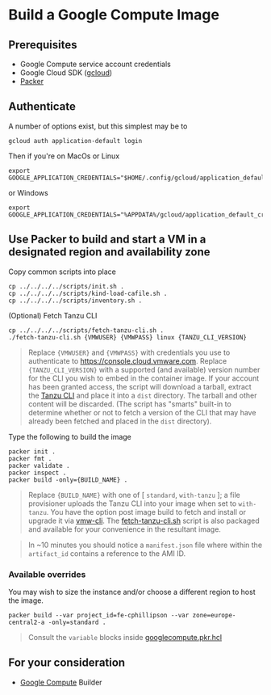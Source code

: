 # Build a Google Compute Image

## Prerequisites

* Google Compute service account credentials
* Google Cloud SDK ([gcloud](https://cloud.google.com/sdk/docs/install))
* [Packer](https://www.packer.io/downloads)


## Authenticate

A number of options exist, but this simplest may be to

```
gcloud auth application-default login
```

Then if you're on MacOs or Linux

```
export GOOGLE_APPLICATION_CREDENTIALS="$HOME/.config/gcloud/application_default_credentials.json"
```

or Windows

```
export GOOGLE_APPLICATION_CREDENTIALS="%APPDATA%/gcloud/application_default_credentials.json"
```


## Use Packer to build and start a VM in a designated region and availability zone

Copy common scripts into place

```
cp ../../../../scripts/init.sh .
cp ../../../../scripts/kind-load-cafile.sh .
cp ../../../../scripts/inventory.sh .
```

(Optional) Fetch Tanzu CLI

```
cp ../../../../scripts/fetch-tanzu-cli.sh .
./fetch-tanzu-cli.sh {VMWUSER} {VMWPASS} linux {TANZU_CLI_VERSION}
```
> Replace `{VMWUSER}` and `{VMWPASS}` with credentials you use to authenticate to https://console.cloud.vmware.com.  Replace `{TANZU_CLI_VERSION}` with a supported (and available) version number for the CLI you wish to embed in the container image.  If your account has been granted access, the script will download a tarball, extract the [Tanzu CLI](https://docs.vmware.com/en/VMware-Tanzu-Kubernetes-Grid/1.3/vmware-tanzu-kubernetes-grid-13/GUID-tanzu-cli-reference.html) and place it into a `dist` directory.  The tarball and other content will be discarded.  (The script has "smarts" built-in to determine whether or not to fetch a version of the CLI that may have already been fetched and placed in the `dist` directory).

Type the following to build the image

```
packer init .
packer fmt .
packer validate .
packer inspect .
packer build -only={BUILD_NAME} .
```
> Replace `{BUILD_NAME}` with one of [ `standard`, `with-tanzu` ]; a file provisioner uploads the Tanzu CLI into your image when set to `with-tanzu`.  You have the option post image build to fetch and install or upgrade it via [vmw-cli](https://github.com/apnex/vmw-cli).  The [fetch-tanzu-cli.sh](../../../../scripts/fetch-tanzu-cli.sh) script is also packaged and available for your convenience in the resultant image.

>In ~10 minutes you should notice a `manifest.json` file where within the `artifact_id` contains a reference to the AMI ID.


### Available overrides

You may wish to size the instance and/or choose a different region to host the image.

```
packer build --var project_id=fe-cphillipson --var zone=europe-central2-a -only=standard .
```
> Consult the `variable` blocks inside [googlecompute.pkr.hcl](googlecompute.pkr.hcl)



## For your consideration

* [Google Compute](https://www.packer.io/docs/builders/googlecompute) Builder
